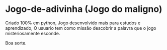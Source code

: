 # Jogo-de-adivinha (Jogo do maligno)

Criado 100% em python,
Jogo desenvolvido mais para estudos e aprendizado,
O usuario tem como missão descobrir a palavra que o jogo misteriosamente esconde.

Boa sorte.
